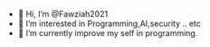- 👋 Hi, I’m @Fawziah2021
- 👀 I’m interested in Programming,AI,security .. etc
- 🌱 I’m currently improve my self in programming.

<!---
Fawziah2021/Fawziah2021 is a ✨ special ✨ repository because its `README.md` (this file) appears on your GitHub profile.
You can click the Preview link to take a look at your changes.
--->
